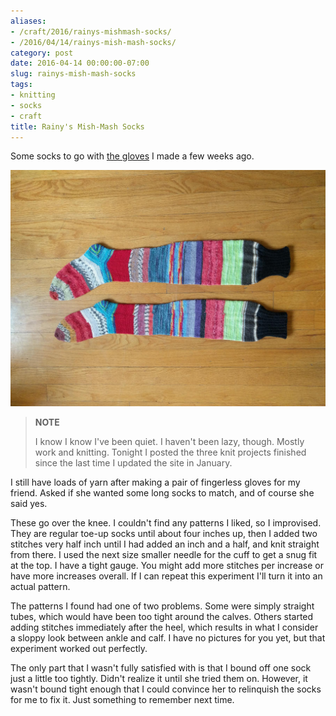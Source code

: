 ```yaml
---
aliases:
- /craft/2016/rainys-mishmash-socks/
- /2016/04/14/rainys-mish-mash-socks/
category: post
date: 2016-04-14 00:00:00-07:00
slug: rainys-mish-mash-socks
tags:
- knitting
- socks
- craft
title: Rainy's Mish-Mash Socks
---
```


Some socks to go with [the gloves](../03/rainys-mish-mash-gloves.md) I made a few weeks ago.

<!--more-->

![attachments/img/2016/cover-2016-04-14.jpg](../../../attachments/img/2016/cover-2016-04-14.jpg)

 > 
 > **NOTE**
>
 > I know I know I've been quiet. I haven't been lazy, though. Mostly work and knitting. Tonight I posted the three knit projects finished since the last time I updated the site in January.

I still have loads of yarn after making a pair of fingerless gloves for my friend. Asked if she wanted some long socks to match, and of course she said yes.

These go over the knee. I couldn't find any patterns I liked, so I improvised. They are regular toe-up socks until about four inches up, then I added two stitches  very
half inch until I had added an inch and a half, and knit straight from there. I used the next size smaller needle for the cuff to get a snug fit at the top. I have a tight gauge. You might add more stitches per increase or have more increases overall. If I can repeat this experiment I'll turn it into an actual pattern.

The patterns I found had one of two problems. Some were simply straight tubes, which would have been too tight around the calves. Others started adding stitches immediately after the heel, which results in what I consider a sloppy look between ankle and calf. I have no pictures for you yet, but that experiment worked out perfectly.

The only part that I wasn't fully satisfied with is that I bound off one sock just a little too tightly. Didn't realize it until she tried them on. However, it wasn't bound tight enough that I could convince her to relinquish the socks for me to fix it. Just something to remember next time.
